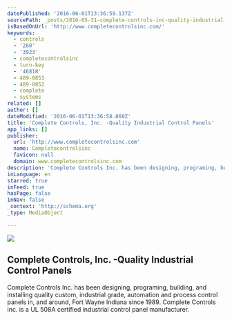 ```yaml
---
datePublished: '2016-06-01T13:36:59.137Z'
sourcePath: _posts/2016-05-31-complete-controls-inc-quality-industrial-control-panels.md
isBasedOnUrl: 'http://www.completecontrolsinc.com/'
keywords:
  - controls
  - '260'
  - '3923'
  - completecontrolsinc
  - turn-key
  - '46818'
  - 489-0853
  - 489-0852
  - complete
  - systems
related: []
author: []
dateModified: '2016-06-01T13:36:58.860Z'
title: 'Complete Controls, Inc. -Quality Industrial Control Panels'
app_links: []
publisher:
  url: 'http://www.completecontrolsinc.com'
  name: Completecontrolsinc
  favicon: null
  domain: www.completecontrolsinc.com
description: 'Complete Controls Inc. has been designing, programing, building, and installing quality custom, industrial grade, automation and process control panels in, and around, Fort Wayne Indiana since 1989. Complete Controls inc. is a UL 508A certified industrial control panel manufacturer.'
inLanguage: en
starred: true
inFeed: true
hasPage: false
inNav: false
_context: 'http://schema.org'
_type: MediaObject

---
```

<article style=""><img src="https://s3-us-west-2.amazonaws.com/the-grid-img/p/49b01185ef79916895382134486794fca07735c5.jpg" /><h1>Complete Controls, Inc. -Quality Industrial Control Panels</h1><p>Complete Controls Inc. has been designing, programing, building, and installing quality custom, industrial grade, automation and process control panels in, and around, Fort Wayne Indiana since 1989. Complete Controls inc. is a UL 508A certified industrial control panel manufacturer.</p></article>